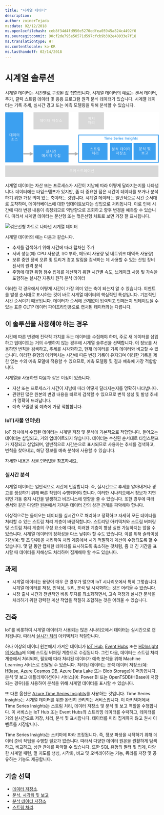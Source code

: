 ```yaml
---
title: "시계열 데이터"
description: 
author: zoinerTejada
ms:date: 02/12/2018
ms.openlocfilehash: ceb8f34d4fd950e5270edfea05945a824c4492f0
ms.sourcegitcommit: 90cf2de795e50571d597cfcb9b302e48933e7f18
ms.translationtype: HT
ms.contentlocale: ko-KR
ms.lasthandoff: 02/14/2018
---
```

# <a name="time-series-solutions"></a>시계열 솔루션

시계열 데이터는 시간별로 구성된 값 집합입니다. 시계열 데이터의 예로는 센서 데이터, 주가, 클릭 스트림 데이터 및 응용 프로그램 원격 분석 데이터가 있습니다. 시계열 데이터는 기록 추세, 실시간 경고 또는 예측 모델링을 위해 분석할 수 있습니다.

![Time Series Insights](./images/time-series-insights.png) 

시계열 데이터는 자산 또는 프로세스가 시간이 지남에 따라 어떻게 달라지는지를 나타냅니다. 데이터에는 타임스탬프가 있지만, 좀 더 중요한 점은 시간이 데이터를 보거나 분석하기 위한 가장 의미 있는 축이라는 것입니다. 시계열 데이터는 일반적으로 시간 순서대로 도착하며, 데이터베이스에 대한 업데이트보다는 삽입으로 처리됩니다. 이로 인해 시간에 따라 변경 내용이 측정되므로 역방향으로 조회하고 향후 변경을 예측할 수 있습니다. 따라서 시계열 데이터는 분산형 또는 꺾은선형 차트로 보면 가장 잘 표시됩니다.

![꺾은선형 차트로 나타낸 시계열 데이터](./images/time-series-chart.png)

시계열 데이터의 예는 다음과 같습니다.

- 추세를 검색하기 위해 시간에 따라 캡처한 주가
- 서버 성능(예: CPU 사용량, I/O 부하, 메모리 사용량 및 네트워크 대역폭 사용량)
- 보류 중인 장비 오류 및 트리거 경고 알림을 검색하는 데 사용할 수 있는 산업 장비 센서의 원격 분석
- 주행에 대한 위험 점수 집계를 계산하기 위한 시간별 속도, 브레이크 사용 및 가속을 포함하는 실시간 자동차 원격 분석 데이터

이러한 각 경우에서 어떻게 시간이 가장 의미 있는 축이 되는지 알 수 있습니다. 이벤트를 발생 순서대로 표시하는 것이 바로 시계열 데이터의 핵심적인 특성입니다. 기본적인 시간 순서이기 때문입니다. 데이터가 순서에 관계없이 입력되고 언제든지 업데이트될 수 있는 표준 OLTP 데이터 파이프라인용으로 캡처된 데이터와는 다릅니다.

## <a name="when-to-use-this-solution"></a>이 솔루션을 사용해야 하는 경우

시간에 따른 변경에 전략적 가치를 두는 데이터를 수집해야 하며, 주로 새 데이터를 삽입하고 업데이트는 거의 수행하지 않는 경우에 시계열 솔루션을 선택합니다. 이 정보를 사용하면 변칙을 검색하고, 추세를 시각화하고, 현재 데이터를 기록 데이터와 비교할 수 있습니다. 이러한 유형의 아키텍처는 시간에 따른 변경 기록이 유지되며 이러한 기록을 제한 없는 수의 예측 모델에 적용할 수 있으므로, 예측 모델링 및 결과 예측에 가장 적합합니다. 

시계열을 사용하면 다음과 같은 이점이 있습니다.

* 자산 또는 프로세스가 시간이 지남에 따라 어떻게 달라지는지를 명확히 나타냅니다.
* 관련된 많은 원본의 변경 내용을 빠르게 검색할 수 있으므로 변칙 생성 및 발생 추세가 명확히 드러납니다.
* 예측 모델링 및 예측에 가장 적합합니다.

### <a name="internet-of-things-iot"></a>IoT(사물 인터넷)

IoT 장치에서 수집된 데이터는 시계열 저장 및 분석에 기본적으로 적합합니다. 들어오는 데이터는 삽입되고, 거의 업데이트되지 않습니다. 데이터는 수신된 순서대로 타임스탬프가 지정되고 삽입되며, 일반적으로 시간순으로 표시되므로 사용자는 추세를 검색하고, 변칙을 찾아내고, 해당 정보를 예측 분석에 사용할 수 있습니다.

자세한 내용은 [사물 인터넷](../concepts/big-data.md#internet-of-things-iot)을 참조하세요.

### <a name="real-time-analytics"></a>실시간 분석

시계열 데이터는 일반적으로 시간에 민감합니다. 즉, 실시간으로 추세를 알아내거나 경고를 생성하기 위해 빠른 작업이 수행되어야 합니다. 이러한 시나리오에서 정보가 지연되면 가동 중지 시간을 발생하고 비즈니스에 영향을 줄 수 있습니다. 또한 경우에 따라 센서와 같은 다양한 원본에서 가져온 데이터 간의 상관 관계를 파악해야 합니다.

이상적으로는 들어오는 데이터를 실시간으로 처리하고 정확하고 자세히 모든 데이터를 처리할 수 있는 스트림 처리 계층이 바람직합니다. 스트리밍 아키텍처와 스트림 버퍼링 및 스트림 처리 계층의 구성 요소에 따라, 이러한 계층이 항상 실현 가능하지는 않을 수 있습니다. 시계열 데이터의 정확성을 다소 낮춰야 할 수도 있습니다. 이를 위해 슬라이딩 기간(예: 몇 초 단위)을 처리하여 처리 계층에서 시기 적절하게 계산이 수행되도록 할 수 있습니다. 몇 달 동안 캡처한 데이터를 표시하도록 축소하는 것처럼, 좀 더 긴 기간을 표시할 때 데이터를 저해상도 처리하여 집계해야 할 수도 있습니다.

## <a name="challenges"></a>과제

* 시계열 데이터는 용량이 매우 큰 경우가 많으며 IoT 시나리오에서 특히 그렇습니다. 시계열 데이터를 저장, 인덱싱, 쿼리, 분석 및 시각화하는 것은 어려울 수 있습니다. 
* 시장 출시 시간과 전반적인 비용 투자를 최소화하면서, 고속 저장과 실시간 분석을 처리하기 위한 강력한 계산 작업을 적절히 조합하는 것은 어려울 수 있습니다.

## <a name="architecture"></a>건축

IoT를 비롯하여 시계열 데이터가 사용되는 많은 시나리오에서 데이터는 실시간으로 캡처됩니다. 따라서 [실시간 처리](./real-time-processing.md) 아키텍처가 적절합니다. 

하나 이상의 데이터 원본에서 가져온 데이터가 [IoT Hub](/azure/iot-hub/), [Event Hubs](/azure/event-hubs/) 또는 [HDInsight의 Kafka](/azure/hdinsight/kafka/apache-kafka-introduction)에 의해 스트림 버퍼링 계층으로 수집됩니다. 그런 다음, 데이터는 스트림 처리 계층에서 처리되며, 필요에 따라 처리된 데이터가 예측 분석을 위해 Machine Learning 서비스로 전달될 수 있습니다. 처리된 데이터는 분석 데이터 저장소(예: [HBase](/azure/hdinsight/hbase/apache-hbase-overview), [Azure Cosmos DB](/azure/cosmos-db/), Azure Data Lake 또는 Blob Storage)에 저장됩니다. 분석 및 보고 애플리케이션이나 서비스[예: Power BI 또는 OpenTSDB(HBase에 저장되는 경우)]를 사용하여 분석을 위해 시계열 데이터를 표시할 수 있습니다.

또 다른 옵션은 [Azure Time Series Insights](/azure/time-series-insights/)를 사용하는 것입니다. Time Series Insights는 시계열 데이터를 위한 완전히 관리되는 서비스입니다. 이 아키텍처에서 Time Series Insights는 스트림 처리, 데이터 저장소 및 분석 및 보고 역할을 수행합니다. 이 서비스는 IoT Hub 또는 Event Hubs의 스트리밍 데이터를 수락하고, 데이터를 거의 실시간으로 저장, 처리, 분석 및 표시합니다. 데이터를 미리 집계하지 않고 원시 이벤트를 저장합니다.

Time Series Insights는 스키마에 따라 조정됩니다. 즉, 정보 파생을 시작하기 위해 데이터 준비 작업을 수행할 필요가 없습니다. 따라서 다양한 데이터 원본을 원활하게 탐색하고, 비교하고, 상관 관계를 파악할 수 있습니다. 또한 SQL 유형의 필터 및 집계, 다양한 시계열 패턴, 열 지도를 생성, 시각화, 비교 및 오버레이하는 기능, 쿼리를 저장 및 공유하는 기능도 제공합니다. 

## <a name="technology-choices"></a>기술 선택

- [데이터 저장소](../technology-choices/data-storage.md).
- [분석, 시각화 및 보고](../technology-choices/analysis-visualizations-reporting.md)
- [분석 데이터 저장소](../technology-choices/analytical-data-stores.md)
- [스트림 처리](../technology-choices/stream-processing.md).